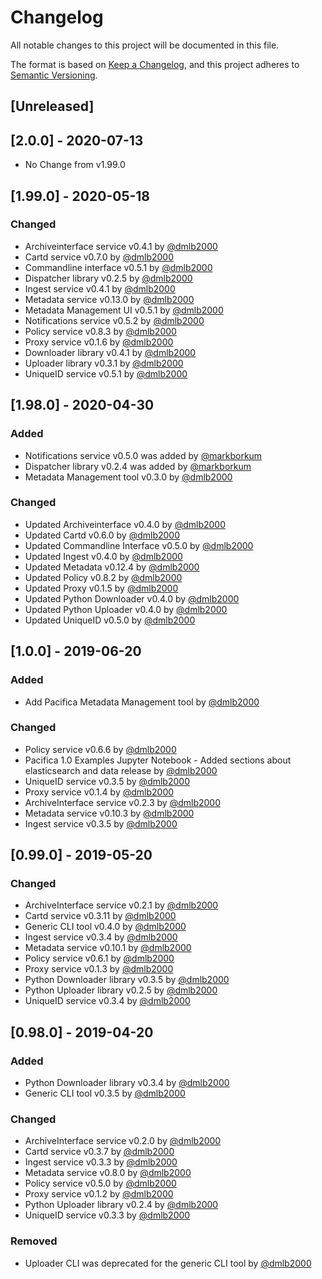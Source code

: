 # Changelog
All notable changes to this project will be documented in this file.

The format is based on [Keep a Changelog](https://keepachangelog.com/en/1.0.0/),
and this project adheres to [Semantic Versioning](https://semver.org/spec/v2.0.0.html).

## [Unreleased]

## [2.0.0] - 2020-07-13
 - No Change from v1.99.0

## [1.99.0] - 2020-05-18
### Changed
- Archiveinterface service v0.4.1 by [@dmlb2000](https://github.com/dmlb2000)
- Cartd service v0.7.0 by [@dmlb2000](https://github.com/dmlb2000)
- Commandline interface v0.5.1 by [@dmlb2000](https://github.com/dmlb2000)
- Dispatcher library v0.2.5 by [@dmlb2000](https://github.com/dmlb2000)
- Ingest service v0.4.1 by [@dmlb2000](https://github.com/dmlb2000)
- Metadata service v0.13.0 by [@dmlb2000](https://github.com/dmlb2000)
- Metadata Management UI v0.5.1 by [@dmlb2000](https://github.com/dmlb2000)
- Notifications service v0.5.2 by [@dmlb2000](https://github.com/dmlb2000)
- Policy service v0.8.3 by [@dmlb2000](https://github.com/dmlb2000)
- Proxy service v0.1.6 by [@dmlb2000](https://github.com/dmlb2000)
- Downloader library v0.4.1 by [@dmlb2000](https://github.com/dmlb2000)
- Uploader library v0.3.1 by [@dmlb2000](https://github.com/dmlb2000)
- UniqueID service v0.5.1 by [@dmlb2000](https://github.com/dmlb2000)

## [1.98.0] - 2020-04-30
### Added
- Notifications service v0.5.0 was added by [@markborkum](https://github.com/markborkum)
- Dispatcher library v0.2.4 was added by [@markborkum](https://github.com/markborkum)
- Metadata Management tool v0.3.0 by [@dmlb2000](https://github.com/dmlb2000)

### Changed
- Updated Archiveinterface v0.4.0 by [@dmlb2000](https://github.com/dmlb2000)
- Updated Cartd v0.6.0 by [@dmlb2000](https://github.com/dmlb2000)
- Updated Commandline Interface v0.5.0 by [@dmlb2000](https://github.com/dmlb2000)
- Updated Ingest v0.4.0 by [@dmlb2000](https://github.com/dmlb2000)
- Updated Metadata v0.12.4 by [@dmlb2000](https://github.com/dmlb2000)
- Updated Policy v0.8.2 by [@dmlb2000](https://github.com/dmlb2000)
- Updated Proxy v0.1.5 by [@dmlb2000](https://github.com/dmlb2000)
- Updated Python Downloader v0.4.0 by [@dmlb2000](https://github.com/dmlb2000)
- Updated Python Uploader v0.4.0 by [@dmlb2000](https://github.com/dmlb2000)
- Updated UniqueID v0.5.0 by [@dmlb2000](https://github.com/dmlb2000)

## [1.0.0] - 2019-06-20
### Added
- Add Pacifica Metadata Management tool by [@dmlb2000](https://github.com/dmlb2000)

### Changed
- Policy service v0.6.6 by [@dmlb2000](https://github.com/dmlb2000)
- Pacifica 1.0 Examples Jupyter Notebook - Added sections about elasticsearch and data release by [@dmlb2000](https://github.com/dmlb2000)
- UniqueID service v0.3.5 by [@dmlb2000](https://github.com/dmlb2000)
- Proxy service v0.1.4 by [@dmlb2000](https://github.com/dmlb2000)
- ArchiveInterface service v0.2.3 by [@dmlb2000](https://github.com/dmlb2000)
- Metadata service v0.10.3 by [@dmlb2000](https://github.com/dmlb2000)
- Ingest service v0.3.5 by [@dmlb2000](https://github.com/dmlb2000)

## [0.99.0] - 2019-05-20
### Changed
- ArchiveInterface service v0.2.1 by [@dmlb2000](https://github.com/dmlb2000)
- Cartd service v0.3.11 by [@dmlb2000](https://github.com/dmlb2000)
- Generic CLI tool v0.4.0 by [@dmlb2000](https://github.com/dmlb2000)
- Ingest service v0.3.4 by [@dmlb2000](https://github.com/dmlb2000)
- Metadata service v0.10.1 by [@dmlb2000](https://github.com/dmlb2000)
- Policy service v0.6.1 by [@dmlb2000](https://github.com/dmlb2000)
- Proxy service v0.1.3 by [@dmlb2000](https://github.com/dmlb2000)
- Python Downloader library v0.3.5 by [@dmlb2000](https://github.com/dmlb2000)
- Python Uploader library v0.2.5 by [@dmlb2000](https://github.com/dmlb2000)
- UniqueID service v0.3.4 by [@dmlb2000](https://github.com/dmlb2000)

## [0.98.0] - 2019-04-20
### Added
- Python Downloader library v0.3.4 by [@dmlb2000](https://github.com/dmlb2000)
- Generic CLI tool v0.3.5 by [@dmlb2000](https://github.com/dmlb2000)

### Changed
- ArchiveInterface service v0.2.0 by [@dmlb2000](https://github.com/dmlb2000)
- Cartd service v0.3.7 by [@dmlb2000](https://github.com/dmlb2000)
- Ingest service v0.3.3 by [@dmlb2000](https://github.com/dmlb2000)
- Metadata service v0.8.0 by [@dmlb2000](https://github.com/dmlb2000)
- Policy service v0.5.0 by [@dmlb2000](https://github.com/dmlb2000)
- Proxy service v0.1.2 by [@dmlb2000](https://github.com/dmlb2000)
- Python Uploader library v0.2.4 by [@dmlb2000](https://github.com/dmlb2000)
- UniqueID service v0.3.3 by [@dmlb2000](https://github.com/dmlb2000)

### Removed
- Uploader CLI was deprecated for the generic CLI tool by [@dmlb2000](https://github.com/dmlb2000)
